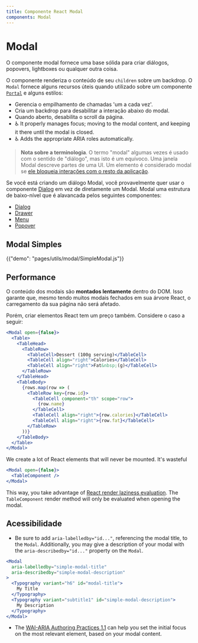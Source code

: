 ```yaml
---
title: Componente React Modal
components: Modal
---
```

# Modal

<p class="description">O componente modal fornece uma base sólida para criar diálogos, popovers, lightboxes ou qualquer outra coisa.</p>

O componente renderiza o conteúdo de seu `children` sobre um backdrop. O `Modal` fornece alguns recursos úteis quando utilizado sobre um componente [`Portal`](/utils/portal/) e alguns estilos:

- Gerencia o empilhamento de chamadas 'um a cada vez'.
- Cria um backdrop para desabilitar a interação abaixo do modal.
- Quando aberto, desabilita o scroll da página.
- ♿️ It properly manages focus; moving to the modal content, and keeping it there until the modal is closed.
- ♿️ Adds the appropriate ARIA roles automatically.

> **Nota sobre a terminologia**. O termo "modal" algumas vezes é usado com o sentido de "diálogo", mas isto é um equívoco. Uma janela Modal descreve partes de uma UI. Um elemento é considerado modal se [ele bloqueia interações com o resto da aplicação](https://en.wikipedia.org/wiki/Modal_window).

Se você está criando um diálogo Modal, você provavelmente quer usar o componente [Dialog](/demos/dialogs/) em vez de diretamente um Modal. Modal uma estrutura de baixo-nível que é alavancada pelos seguintes componentes:

- [Dialog](/demos/dialogs/)
- [Drawer](/demos/drawers/)
- [Menu](/demos/menus/)
- [Popover](/utils/popover/)

## Modal Simples

{{"demo": "pages/utils/modal/SimpleModal.js"}}

## Performance

O conteúdo dos modais são **montados lentamente** dentro do DOM. Isso garante que, mesmo tendo muitos modais fechados em sua árvore React, o carregamento da sua página não será afetado.

Porém, criar elementos React tem um preço também. Considere o caso a seguir:

```jsx
<Modal open={false}>
  <Table>
    <TableHead>
      <TableRow>
        <TableCell>Dessert (100g serving)</TableCell>
        <TableCell align="right">Calories</TableCell>
        <TableCell align="right">Fat&nbsp;(g)</TableCell>
      </TableRow>
    </TableHead>
    <TableBody>
      {rows.map(row => (
        <TableRow key={row.id}>
          <TableCell component="th" scope="row">
            {row.name}
          </TableCell>
          <TableCell align="right">{row.calories}</TableCell>
          <TableCell align="right">{row.fat}</TableCell>
        </TableRow>
      ))}
    </TableBody>
  </Table>
</Modal>
```

We create a lot of React elements that will never be mounted. It's wasteful 

```jsx
<Modal open={false}>
  <TableComponent />
</Modal>
```

This way, you take advantage of [React render laziness evaluation](https://overreacted.io/react-as-a-ui-runtime/#lazy-evaluation). The `TableComponent` render method will only be evaluated when opening the modal.

## Acessibilidade

- Be sure to add `aria-labelledby="id..."`, referencing the modal title, to the `Modal`. Additionally, you may give a description of your modal with the `aria-describedby="id..."` property on the `Modal`.

```jsx
<Modal
  aria-labelledby="simple-modal-title"
  aria-describedby="simple-modal-description"
>
  <Typography variant="h6" id="modal-title">
    My Title
  </Typography>
  <Typography variant="subtitle1" id="simple-modal-description">
    My Description
  </Typography>
</Modal>
```

- The [WAI-ARIA Authoring Practices 1.1](https://www.w3.org/TR/wai-aria-practices/examples/dialog-modal/dialog.html) can help you set the initial focus on the most relevant element, based on your modal content.